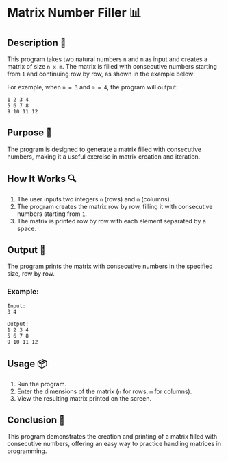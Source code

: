 # Matrix Number Filler 📊

## Description 📝

This program takes two natural numbers `n` and `m` as input and creates a matrix of size `n x m`. The matrix is filled with consecutive numbers starting from `1` and continuing row by row, as shown in the example below:

For example, when `n = 3` and `m = 4`, the program will output:

```
1 2 3 4
5 6 7 8
9 10 11 12
```

## Purpose 🎯

The program is designed to generate a matrix filled with consecutive numbers, making it a useful exercise in matrix creation and iteration.

## How It Works 🔍

1. The user inputs two integers `n` (rows) and `m` (columns).
2. The program creates the matrix row by row, filling it with consecutive numbers starting from `1`.
3. The matrix is printed row by row with each element separated by a space.

## Output 📜

The program prints the matrix with consecutive numbers in the specified size, row by row.

### Example:

```
Input:
3 4

Output:
1 2 3 4
5 6 7 8
9 10 11 12
```

## Usage 📦

1. Run the program.
2. Enter the dimensions of the matrix (`n` for rows, `m` for columns).
3. View the resulting matrix printed on the screen.

## Conclusion 🚀

This program demonstrates the creation and printing of a matrix filled with consecutive numbers, offering an easy way to practice handling matrices in programming.
